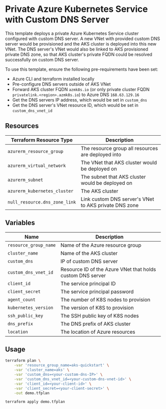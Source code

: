# Private Azure Kubernetes Service with Custom DNS Server

This template deploys a private Azure Kubernetes Service cluster configured with custom DNS server. A new VNet with provided
custom DNS server would be provisioned and the AKS cluster is deployed into this new VNet. The DNS server's VNet would
also be linked to AKS provisioned private DNS zone, so that AKS cluster's private FQDN could be resolved successfully on
custom DNS server.

To use this template, ensure the following pre-requirements have been set:

* Azure CLI and terraform installed locally
* Pre-configure DNS servers outside of AKS VNet
* Forward AKS cluster FQDN `azmk8s.io` (or only private cluster FQDN `privatelink.<region>.azmk8s.io`) to Azure DNS `168.63.129.16`
* Get the DNS servers IP address, which would be set in `custom_dns`
* Get the DNS server's VNet resource ID, which would be set in `custom_dns_vnet_id`

## Resources

| Terraform Resource Type | Description |
|-------------------------|-------------|
| `azurerm_resource_group` | The resource group all resources are deployed into |
| `azurerm_virtual_network` | The VNet that AKS cluster would be deployed on |
| `azurerm_subnet` | The subnet that AKS cluster would be deployed on |
| `azurerm_kubernetes_cluster` | The AKS cluster |
| `null_resource.dns_zone_link` | Link custom DNS server's VNet to AKS private DNS zone|

## Variables

| Name | Description |
|------|-------------|
| `resource_group_name` | Name of the Azure resource group|
| `cluster_name` | Name of the AKS cluster|
| `custom_dns` | IP of custom DNS server|
| `custom_dns_vnet_id` |Resource ID of the Azure VNet that holds custom DNS server|
| `client_id` | The service principal ID|
| `client_secret` | The service principal password|
| `agent_count` | The number of K8S nodes to provision|
| `kubernetes_version` | The version of K8S to provision|
| `ssh_public_key` | The SSH public key of K8S nodes |
| `dns_prefix` | The DNS prefix of AKS cluster |
| `location`  | The location of Azure resources |

## Usage

```sh
terraform plan \
    -var 'resource_group_name=aks-quickstart' \
    -var 'cluster_name=aks' \
    -var 'custom_dns=<your-custom-dns-IP>' \
    -var 'custom_dns_vnet_id=<your-custom-dns-vnet-id>' \
    -var 'client_id=<your-client-id>' \
    -var 'client_secret=<your-client-secret>' \
    -out demo.tfplan

terraform apply demo.tfplan
```
